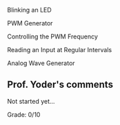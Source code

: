 Blinking an LED


PWM Generator


Controlling the PWM Frequency


Reading an Input at Regular Intervals


Analog Wave Generator



## Prof. Yoder's comments

Not started yet... 

Grade:  0/10